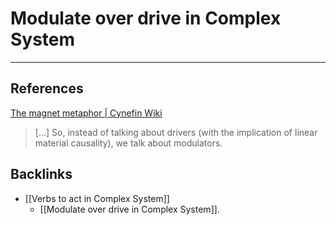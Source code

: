 # Modulate over drive in Complex System

---
## References
[The magnet metaphor | Cynefin Wiki](https://cynefin.io/wiki/The_magnet_metaphor)
> [...] So, instead of talking about drivers (with the implication of linear material causality), we talk about modulators.

## Backlinks
* [[Verbs to act in Complex System]]
	* [[Modulate over drive in Complex System]].

<!-- #evergreen -->

<!-- {BearID:BDB14202-951C-4B8B-9041-41328C3C19C5} -->
